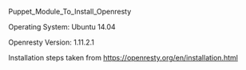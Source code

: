 Puppet_Module_To_Install_Openresty

Operating System: Ubuntu 14.04

Openresty Version: 1.11.2.1

Installation steps taken from https://openresty.org/en/installation.html